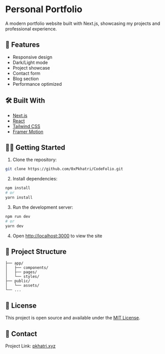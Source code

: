 # Personal Portfolio

A modern portfolio website built with Next.js, showcasing my projects and professional experience.

## 🚀 Features

- Responsive design
- Dark/Light mode
- Project showcase
- Contact form
- Blog section
- Performance optimized

## 🛠️ Built With

- [Next.js](https://nextjs.org/)
- [React](https://reactjs.org/)
- [Tailwind CSS](https://tailwindcss.com/)
- [Framer Motion](https://www.framer.com/motion/)

## 🏃‍♂️ Getting Started

1. Clone the repository:

```bash
git clone https://github.com/0xPkhatri/CodeFolio.git
```

2. Install dependencies:

```bash
npm install
# or
yarn install
```

3. Run the development server:

```bash
npm run dev
# or
yarn dev
```

4. Open [http://localhost:3000](http://localhost:3000) to view the site

## 📁 Project Structure

```
├── app/
│   ├── components/
│   ├── pages/
│   └── styles/
├── public/
│   └── assets/
└── ...
```

## 📝 License

This project is open source and available under the [MIT License](LICENSE).

## 📧 Contact

Project Link: [pkhatri.xyz](http://pkhatri.xyz/)
